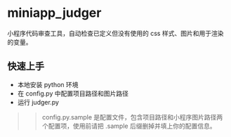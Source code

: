 # miniapp_judger
小程序代码审查工具，自动检查已定义但没有使用的 css 样式、图片和用于渲染的变量。


## 快速上手

- 本地安装 python 环境
- 在 config.py  中配置项目路径和图片路径
- 运行 judger.py

>> config.py.sample 是配置文件，包含项目路径和小程序图片路径两个配置项，使用前请把 .sample 后缀删掉并填上你的配置信息。
